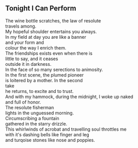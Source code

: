Tonight I Can Perform
---------------------
The wine bottle scratches, the law of resolute  
travels among.  
My hopeful shoulder entertains you always.  
In my field at day you are like a banner  
and your form and  
colour the way I enrich them.  
The friendships exists even when there is  
little to say, and it ceases  
outside it in darkness.  
In the face of so many serections to animosity.  
In the first scene, the plumed pioneer  
is loitered by a mother. In the second  
take  
he returns, to excite and to trust.  
And with my hammock, during the midnight, I woke up naked  
and full of honor.  
The resolute fisherman  
lights in the unguessed morning.  
Circumscribing a fountain  
gathered in the starry drizzle.  
This whirlwinds of acrobat and travelling soul throttles me  
with it's dashing bells like finger and leg  
and turqoise stones like nose and poppies.  
